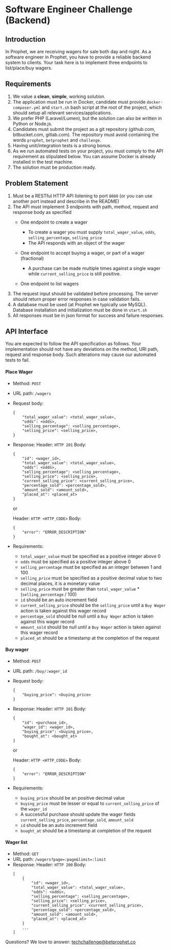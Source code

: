 # Software Engineer Challenge (Backend)

## Introduction

In Prophet, we are receiving wagers for sale both day and night. As a software engineer in Prophet, you have to provide a reliable backend system to clients. Your task here is to implement three endpoints to list/place/buy wagers.

## Requirements

1. We value a **clean**, **simple**, working solution.
2. The application must be run in Docker, candidate must provide `docker-composer.yml` and `start.sh` bash script at the root of the project, which should setup all relevant services/applications.
3. We prefer PHP (Laravel/Lumen), but the solution can also be written in Python or Node.js.
4. Candidates must submit the project as a git repository (github.com, bitbucket.com, gitlab.com). The repository must avoid containing the words `prophet`, `betprophet` and `challenge`.
5. Having unit/integration tests is a strong bonus.
6. As we run automated tests on your project, you must comply to the API requirement as stipulated below. You can assume Docker is already installed in the test machine.
7. The solution must be production ready.

## Problem Statement

1. Must be a RESTful HTTP API listening to port `8080` (or you can use another port instead and describe in the README)
2. The API must implement 3 endpoints with path, method, request and response body as specified
    - One endpoint to create a wager
        - To create a wager you must supply `total_wager_value`, `odds`, `selling_percentage`, `selling_price`
        - The API responds with an object of the wager

    - One endpoint to accept buying a wager, or part of a wager (fractional)
        - A purchase can be made multiple times against a single wager while `current_selling_price` is still positive.

    - One endpoint to list wagers
3. The request input should be validated before processing. The server should return proper error responses in case validation fails.
4. A database must be used (at Prophet we typically use MySQL). Database installation and initialization must be done in `start.sh`
5. All responses must be in json format for success and failure responses.

## API Interface

You are expected to follow the API specification as follows. Your implementation should not have any deviations on the method, URI path, request and response body. Such alterations may cause our automated tests to fail.

#### Place Wager

- Method: `POST`
- URL path: `/wagers`
- Request body:
    ```
    {
        "total_wager_value": <total_wager_value>,
        "odds": <odds>,
        "selling_percentage": <selling_percentage>,
        "selling_price": <selling_price>,
    }
    ```

- Response:
    Header: `HTTP 201`
    Body:
    ```
    {
        "id": <wager_id>,
        "total_wager_value": <total_wager_value>,
        "odds": <odds>,
        "selling_percentage": <selling_percentage>,
        "selling_price": <selling_price>,
        "current_selling_price": <current_selling_price>,
        "percentage_sold": <percentage_sold>,
        "amount_sold": <amount_sold>,
        "placed_at": <placed_at>
    }
    ```
    or

    Header: `HTTP <HTTP_CODE>`
    Body:
    ```
    {
        "error": "ERROR_DESCRIPTION"
    }
    ```

- Requirements:

    - `total_wager_value` must be specified as a positive integer above 0
    - `odds` must be specified as a positive integer above 0
    - `selling_percentage` must be specified as an integer between 1 and 100
    - `selling_price` must be specified as a positive decimal value to two decimal places, it is a monetary value
    - `selling_price` must be greater than `total_wager_value` * (`selling_percentage` / 100)
    - `id` should be an auto increment field
    - `current_selling_price` should be the `selling_price` until a `Buy Wager` action is taken against this wager record
    - `percentage_sold` should be null until a `Buy Wager` action is taken against this wager record
    - `amount_sold` should be null until a `Buy Wager` action is taken against this wager record
    - `placed_at` should be a timestamp at the completion of the request


#### Buy wager

- Method: `POST`
- URL path: `/buy/:wager_id`
- Request body:
    ```
    {
        "buying_price": <buying_price>
    }
    ```

- Response:
    Header: `HTTP 201`
    Body:
    ```
    {
        "id": <purchase_id>,
        "wager_id": <wager_id>,
        "buying_price": <buying_price>,
        "bought_at": <bought_at>
    }
    ```
    or

    Header: `HTTP <HTTP_CODE>`
    Body:
    ```
    {
        "error": "ERROR_DESCRIPTION"
    }
    ```

- Requirements:
    - `buying_price` should be an positive decimal value
    - `buying_price` must be lesser or equal to `current_selling_price` of the `wager_id`
    - A successful purchase should update the wager fields `current_selling_price`, `percentage_sold`, `amount_sold`
    - `id` should be an auto increment field
    - `bought_at` should be a timestamp at completion of the request


#### Wager list

- Method: `GET`
- URL path: `/wagers?page=:page&limit=:limit`
- Response:
    Header: `HTTP 200`
    Body:
    ```
    [
        {
            "id": <wager_id>,
            "total_wager_value": <total_wager_value>,
            "odds": <odds>,
            "selling_percentage": <selling_percentage>,
            "selling_price": <selling_price>,
            "current_selling_price": <current_selling_price>,
            "percentage_sold": <percentage_sold>,
            "amount_sold": <amount_sold>,
            "placed_at": <placed_at>
        }
        ...
    ]
    ```

Questions? We love to answer: techchallenge@betprophet.co
